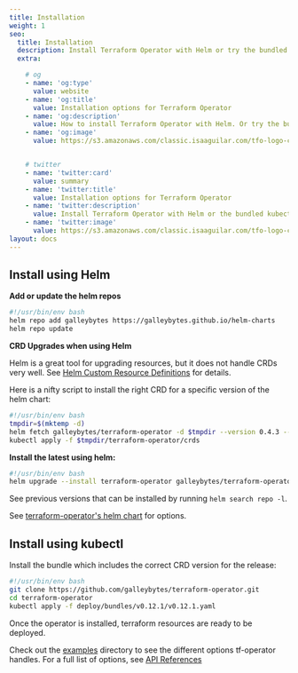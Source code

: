 ```yaml
---
title: Installation
weight: 1
seo:
  title: Installation
  description: Install Terraform Operator with Helm or try the bundled kubectl manifest.
  extra:

    # og
    - name: 'og:type'
      value: website
    - name: 'og:title'
      value: Installation options for Terraform Operator
    - name: 'og:description'
      value: How to install Terraform Operator with Helm. Or try the bundled manifest for a simple kubectl installation.
    - name: 'og:image'
      value: https://s3.amazonaws.com/classic.isaaguilar.com/tfo-logo-cir.png


    # twitter
    - name: 'twitter:card'
      value: summary
    - name: 'twitter:title'
      value: Installation options for Terraform Operator
    - name: 'twitter:description'
      value: Install Terraform Operator with Helm or the bundled kubectl manifest.
    - name: 'twitter:image'
      value: https://s3.amazonaws.com/classic.isaaguilar.com/tfo-logo-cir.png
layout: docs
---
```


<!--<div class="important">

</div>-->

## Install using Helm

**Add or update the helm repos**

```bash
#!/usr/bin/env bash
helm repo add galleybytes https://galleybytes.github.io/helm-charts
helm repo update
```

**CRD Upgrades when using Helm**

Helm is a great tool for upgrading resources, but it does not handle CRDs very well. See [Helm Custom Resource Definitions](https://helm.sh/docs/chart_best_practices/custom_resource_definitions/#method-1-let-helm-do-it-for-you) for details.

Here is a nifty script to install the right CRD for a specific version of the helm chart:

```bash
#!/usr/bin/env bash
tmpdir=$(mktemp -d)
helm fetch galleybytes/terraform-operator -d $tmpdir --version 0.4.3 --untar
kubectl apply -f $tmpdir/terraform-operator/crds
```

**Install the latest using helm:**

```bash
#!/usr/bin/env bash
helm upgrade --install terraform-operator galleybytes/terraform-operator --version 0.4.3 --namespace tf-system --create-namespace
```

See previous versions that can be installed by running `helm search repo -l`.

<div class="note">
See <a href="https://github.com/galleybytes/helm-charts/tree/master/charts/terraform-operator">terraform-operator's helm chart</a> for options.
</div>



## Install using kubectl

Install the bundle which includes the correct CRD version for the release:

```bash
#!/usr/bin/env bash
git clone https://github.com/galleybytes/terraform-operator.git
cd terraform-operator
kubectl apply -f deploy/bundles/v0.12.1/v0.12.1.yaml
```

Once the operator is installed, terraform resources are ready to be deployed.

Check out the [examples](https://github.com/galleybytes/terraform-operator/tree/master/examples) directory to see the different options tf-operator handles. For a full list of options, see [API References](/docs/references/latest)